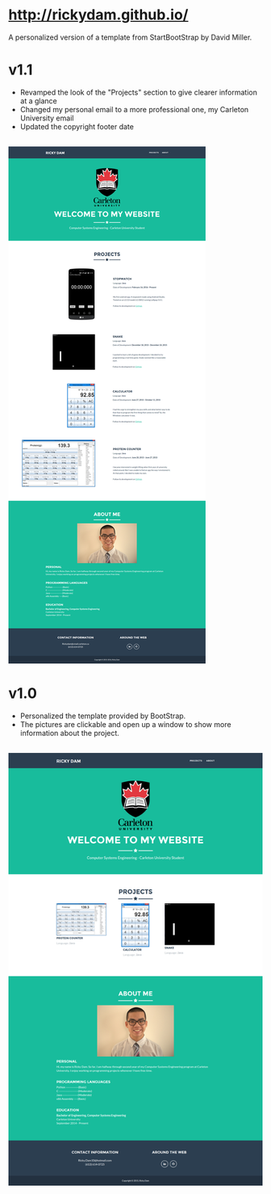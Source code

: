 # http://rickydam.github.io/

A personalized version of a template from StartBootStrap by David Miller.

# v1.1
* Revamped the look of the "Projects" section to give clearer information at a glance <br>
* Changed my personal email to a more professional one, my Carleton University email <br>
* Updated the copyright footer date <br> <br>
<img src="https://github.com/Rickydam/Rickydam.github.io/blob/master/v1.1.png" />

# v1.0
* Personalized the template provided by BootStrap. <br>
* The pictures are clickable and open up a window to show more information about the project. <br> <br>
<img src="https://github.com/Rickydam/Rickydam.github.io/blob/master/v1.0.png" />
